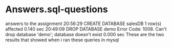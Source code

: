 # Answers.sql-questions
answers to the assignment
20:56:29	CREATE DATABASE salesDB	1 row(s) affected	0.140 sec
20:49:09	DROP DATABASE demo	Error Code: 1008. Can't drop database 'demo'; database doesn't exist	0.000 sec
These are the two results that showed when i ran these queries in mysql

